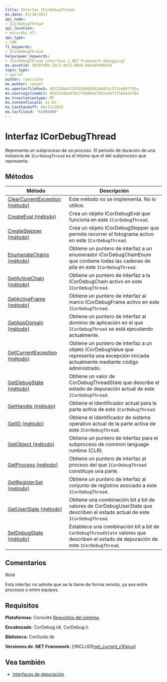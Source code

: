 ```yaml
---
title: Interfaz ICorDebugThread
ms.date: 03/30/2017
api_name:
- ICorDebugThread
api_location:
- mscordbi.dll
api_type:
- COM
f1_keywords:
- ICorDebugThread
helpviewer_keywords:
- ICorDebugThread interface [.NET Framework debugging]
ms.assetid: 3930fd9b-2bc3-4b72-80a0-b6eeb94d60c6
topic_type:
- apiref
author: rpetrusha
ms.author: ronpet
ms.openlocfilehash: db322bbdc7293410968542d0d22c572edb87795a
ms.sourcegitcommit: 9b552addadfb57fab0b9e7852ed4f1f1b8a42f8e
ms.translationtype: MT
ms.contentlocale: es-ES
ms.lasthandoff: 04/23/2019
ms.locfileid: "61993986"
---
```

# <a name="icordebugthread-interface"></a>Interfaz ICorDebugThread
Representa un subproceso de un proceso. El período de duración de una instancia de `ICorDebugThread` es el mismo que el del subproceso que representa.  
  
## <a name="methods"></a>Métodos  
  
|Método|Descripción|  
|------------|-----------------|  
|[ClearCurrentException (método)](../../../../docs/framework/unmanaged-api/debugging/icordebugthread-clearcurrentexception-method.md)|Este método no se implementa. No lo utilice.|  
|[CreateEval (método)](../../../../docs/framework/unmanaged-api/debugging/icordebugthread-createeval-method.md)|Crea un objeto ICorDebugEval que funciona en este `ICorDebugThread`.|  
|[CreateStepper (método)](../../../../docs/framework/unmanaged-api/debugging/icordebugthread-createstepper-method.md)|Crea un objeto ICorDebugStepper que permite recorrer el fotograma activo en este `ICorDebugThread`.|  
|[EnumerateChains (método)](../../../../docs/framework/unmanaged-api/debugging/icordebugthread-enumeratechains-method.md)|Obtiene un puntero de interfaz a un enumerador ICorDebugChainEnum que contiene todas las cadenas de pila en este `ICorDebugThread`.|  
|[GetActiveChain (método)](../../../../docs/framework/unmanaged-api/debugging/icordebugthread-getactivechain-method.md)|Obtiene un puntero de interfaz a la ICorDebugChain activo en este `ICorDebugThread`.|  
|[GetActiveFrame (método)](../../../../docs/framework/unmanaged-api/debugging/icordebugthread-getactiveframe-method.md)|Obtiene un puntero de interfaz al marco ICorDebugFrame activo en este `ICorDebugThread`.|  
|[GetAppDomain (método)](../../../../docs/framework/unmanaged-api/debugging/icordebugthread-getappdomain-method.md)|Obtiene un puntero de interfaz al dominio de aplicación en el que `ICorDebugThread` se está ejecutando actualmente.|  
|[GetCurrentException (método)](../../../../docs/framework/unmanaged-api/debugging/icordebugthread-getcurrentexception-method.md)|Obtiene un puntero de interfaz a un objeto ICorDebugValue que representa una excepción iniciada actualmente mediante código administrado.|  
|[GetDebugState (método)](../../../../docs/framework/unmanaged-api/debugging/icordebugthread-getdebugstate-method.md)|Obtiene un valor de CorDebugThreadState que describe el estado de depuración actual de este `ICorDebugThread`.|  
|[GetHandle (método)](../../../../docs/framework/unmanaged-api/debugging/icordebugthread-gethandle-method.md)|Obtiene el identificador actual para la parte activa de este `ICorDebugThread`.|  
|[GetID (método)](../../../../docs/framework/unmanaged-api/debugging/icordebugthread-getid-method.md)|Obtiene el identificador de sistema operativo actual de la parte activa de este `ICorDebugThread`.|  
|[GetObject (método)](../../../../docs/framework/unmanaged-api/debugging/icordebugthread-getobject-method.md)|Obtiene un puntero de interfaz para el subproceso de common language runtime (CLR).|  
|[GetProcess (método)](../../../../docs/framework/unmanaged-api/debugging/icordebugthread-getprocess-method.md)|Obtiene un puntero de interfaz al proceso del que `ICorDebugThread` constituye una parte.|  
|[GetRegisterSet (método)](../../../../docs/framework/unmanaged-api/debugging/icordebugthread-getregisterset-method.md)|Obtiene un puntero de interfaz al conjunto de registros asociado a este `ICorDebugThread`.|  
|[GetUserState (método)](../../../../docs/framework/unmanaged-api/debugging/icordebugthread-getuserstate-method.md)|Obtiene una combinación bit a bit de valores de CorDebugUserState que describen el estado actual de este `ICorDebugThread`.|  
|[SetDebugState (método)](../../../../docs/framework/unmanaged-api/debugging/icordebugthread-setdebugstate-method.md)|Establece una combinación bit a bit de `CorDebugThreadState` valores que describen el estado de depuración de este `ICorDebugThread`.|  
  
## <a name="remarks"></a>Comentarios  
  
> [!NOTE]
>  Esta interfaz no admite que se la llame de forma remota, ya sea entre procesos o entre equipos.  
  
## <a name="requirements"></a>Requisitos  
 **Plataformas:** Consulte [Requisitos del sistema](../../../../docs/framework/get-started/system-requirements.md).  
  
 **Encabezado**: CorDebug.idl, CorDebug.h  
  
 **Biblioteca:** CorGuids.lib  
  
 **Versiones de .NET Framework:** [!INCLUDE[net_current_v10plus](../../../../includes/net-current-v10plus-md.md)]  
  
## <a name="see-also"></a>Vea también

- [Interfaces de depuración](../../../../docs/framework/unmanaged-api/debugging/debugging-interfaces.md)

